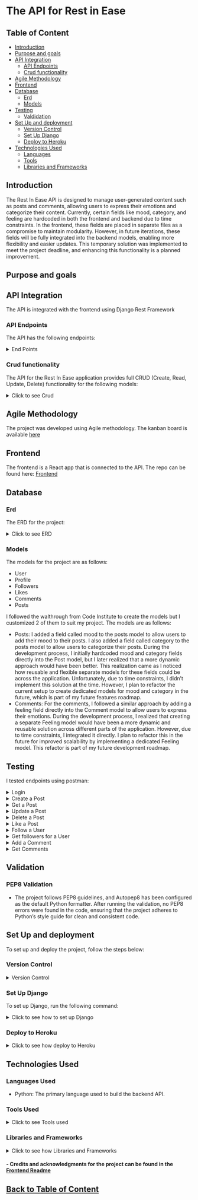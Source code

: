 # The API for Rest in Ease

## <a id="table-of-content">Table of Content</a>

- [Introduction](#introduction)
- [Purpose and goals](#purpose-and-goals)
- [API Integration](#api-integration)
  - [API Endpoints](#api-endpoints)
  - [Crud functionality](#crud-functionality)
- [Agile Methodology](#agile-methodology)
- [Frontend](#frontend)
- [Database](#database)
  - [Erd](#erd)
  - [Models](#models)
- [Testing](#testing)
  - [Valdidation](#validation)
- [Set Up and deployment](#set-up-and-deployment)
  - [Version Control](#version-control)
  - [Set Up Django](#set-up-django)
  - [Deploy to Heroku](#deploy-to-heroku)
- [Technologies Used](#technologies)
  - [Languages](#languages)
  - [Tools](#tools)
  - [Libraries and Frameworks](#libraries)

## <a id="introduction">Introduction</a>

The Rest In Ease API is designed to manage user-generated content such as posts and comments, allowing users to express their emotions and categorize their content. Currently, certain fields like mood, category, and feeling are hardcoded in both the frontend and backend due to time constraints. In the frontend, these fields are placed in separate files as a compromise to maintain modularity. However, in future iterations, these fields will be fully integrated into the backend models, enabling more flexibility and easier updates. This temporary solution was implemented to meet the project deadline, and enhancing this functionality is a planned improvement.

## <a id="purpose-and-goals">Purpose and goals</a>

## <a id="api-integration">API Integration</a>

The API is integrated with the frontend using Django Rest Framework

### <a id="api-endpoints">API Endpoints</a>

The API has the following endpoints:

<details>
<summary>End Points</summary>

| **HTTP Method** | **Endpoint**                            | **Description**                                   | **Authentication Required** |
| --------------- | --------------------------------------- | ------------------------------------------------- | --------------------------- |
| **POST**        | `/dj-rest-auth/login/`                  | Log in and receive access and refresh tokens.     | No                          |
| **POST**        | `/dj-rest-auth/logout/`                 | Log out the user and invalidate tokens.           | Yes                         |
| **POST**        | `/dj-rest-auth/registration/`           | Register a new user account.                      | No                          |
| **POST**        | `/dj-rest-auth/password/reset/`         | Send a password reset email.                      | No                          |
| **POST**        | `/dj-rest-auth/password/reset/confirm/` | Confirm and reset the password using token.       | No                          |
| **POST**        | `/dj-rest-auth/token/refresh/`          | Refresh the access token using the refresh token. | Yes                         |

### Post Endpoints

| **HTTP Method** | **Endpoint**       | **Description**                         | **Authentication Required** |
| --------------- | ------------------ | --------------------------------------- | --------------------------- |
| **GET**         | `/posts/`          | Retrieve a list of posts.               | No                          |
| **POST**        | `/posts/`          | Create a new post.                      | Yes                         |
| **GET**         | `/posts/<int:pk>/` | Retrieve a single post by ID.           | No                          |
| **PUT**         | `/posts/<int:pk>/` | Update a post if the user is the owner. | Yes                         |
| **DELETE**      | `/posts/<int:pk>/` | Delete a post if the user is the owner. | Yes                         |

### Comment Endpoints

| **HTTP Method** | **Endpoint**          | **Description**                            | **Authentication Required** |
| --------------- | --------------------- | ------------------------------------------ | --------------------------- |
| **GET**         | `/comments/`          | Retrieve a list of comments.               | No                          |
| **POST**        | `/comments/`          | Create a new comment.                      | Yes                         |
| **GET**         | `/comments/<int:pk>/` | Retrieve a single comment by ID.           | No                          |
| **PUT**         | `/comments/<int:pk>/` | Update a comment if the user is the owner. | Yes                         |
| **DELETE**      | `/comments/<int:pk>/` | Delete a comment if the user is the owner. | Yes                         |

### Like Endpoints

| **HTTP Method** | **Endpoint**       | **Description**               | **Authentication Required** |
| --------------- | ------------------ | ----------------------------- | --------------------------- |
| **GET**         | `/likes/`          | Retrieve a list of likes.     | No                          |
| **POST**        | `/likes/`          | Like a post.                  | Yes                         |
| **GET**         | `/likes/<int:pk>/` | Retrieve a single like by ID. | No                          |
| **DELETE**      | `/likes/<int:pk>/` | Unlike a post.                | Yes                         |

### Follower Endpoints

| **HTTP Method** | **Endpoint**           | **Description**                          | **Authentication Required** |
| --------------- | ---------------------- | ---------------------------------------- | --------------------------- |
| **GET**         | `/followers/`          | Retrieve a list of followers.            | No                          |
| **POST**        | `/followers/`          | Follow another user.                     | Yes                         |
| **GET**         | `/followers/<int:pk>/` | Retrieve a single follower record by ID. | No                          |
| **DELETE**      | `/followers/<int:pk>/` | Unfollow a user.                         | Yes                         |

### Profile Endpoints

| **HTTP Method** | **Endpoint**          | **Description**                            | **Authentication Required** |
| --------------- | --------------------- | ------------------------------------------ | --------------------------- |
| **GET**         | `/profiles/`          | Retrieve a list of profiles.               | No                          |
| **GET**         | `/profiles/<int:pk>/` | Retrieve a single profile by ID.           | No                          |
| **PUT**         | `/profiles/<int:pk>/` | Update a profile if the user is the owner. | Yes                         |
</details>

### <a id="crud-functionality">Crud functionality</a>
The API for the Rest In Ease application provides full CRUD (Create, Read, Update, Delete) functionality for the following models:

<details>
<summary>Click to see Crud</summary>

1.	Posts
  - Create: Users can create new posts, including text content, images, moods, and categories.
	- Read: Posts are retrievable via API endpoints for listing all posts or fetching individual posts.
	- Update: Users can update the content, mood, and category of their existing posts.
	- Delete: Users can delete their posts, removing them from the platform.
2.	Comments
	-  Create: Authenticated users can create comments on posts.
	- Read: Comments for specific posts are retrievable via API endpoints.
	- Update: Users can edit their comments.
	- Delete: Users can delete their comments, removing them from a post.
3.	Likes
	- Create: Users can like posts, marking them as liked in the database.
	- Read: The API allows fetching which posts have been liked by users.
	- Delete: Users can remove their likes from posts.
4.	Profiles
	- Create: User profiles are created automatically upon user registration.
	- Read: Profiles can be retrieved via API, including profile details and user-generated content.
	- Update: Users can update their profile information, such as bio and profile image.
	- Delete: Profiles are not directly deletable, as the application does not provide user account deletion.
5.	Followers
	- Create: Users can follow other profiles, creating a following relationship.
	- Read: Follower and following lists are retrievable via API for a given profile.
	- Delete: Users can unfollow profiles, removing the following relationship.

Each model follows the standard REST conventions for CRUD operations, ensuring that users can interact with the application seamlessly through the front-end.

</details>

## <a id="agile-methodology">Agile Methodology</a>

The project was developed using Agile methodology. The kanban board is available [here](https://github.com/users/JorgenDIF/projects/7) 

## <a id="frontend">Frontend</a>

The frontend is a React app that is connected to the API. The repo can be found here:
[Frontend](https://github.com/JorgenDIF/pp5-frontend)

## <a id="database">Database</a>

### <a id="erd">Erd</a>

The ERD for the project:

<details>
<summary>Click to see ERD</summary>

![ERD](documents/erd-new.png)

</details>

### <a id="models">Models</a>

The models for the project are as follows:

- User
- Profile
- Followers
- Likes
- Comments
- Posts

I followed the walthrough from Code Institute to create the models but I customized 2 of them to suit my project. The models are as follows:


- Posts: I added a field called mood to the posts model to allow users to add their mood to their posts. I also added a field called category to the posts model to allow users to categorize their posts. During the development process, I initially hardcoded mood and category fields directly into the Post model, but I later realized that a more dynamic approach would have been better. This realization came as I noticed how reusable and flexible separate models for these fields could be across the application. Unfortunately, due to time constraints, I didn’t implement this solution at the time. However, I plan to refactor the current setup to create dedicated models for mood and category in the future, which is part of my future features roadmap.
- 	Comments: For the comments, I followed a similar approach by adding a feeling field directly into the Comment model to allow users to express their emotions. During the development process, I realized that creating a separate Feeling model would have been a more dynamic and reusable solution across different parts of the application. However, due to time constraints, I integrated it directly. I plan to refactor this in the future for improved scalability by implementing a dedicated Feeling model. This refactor is part of my future development roadmap.
## <a id="testing">Testing</a>

I tested endpoints using postman:


<details>
<summary>Login</summary>

- Login: Tested the login functionality to authenticate a user
![Login Test](documents/login.png)

</details>

<details>
<summary>Create a Post</summary>

- Create a Post: Verified the ability to create a new post 
![Create a Post](documents/post.png)

</details>

<details>
<summary>Get a Post</summary>

- Get a Post: Retrieved details of a specific post by its ID
![Get a Post](documents/getapost.png)

</details>

<details>
<summary>Update a Post</summary>

- Update a Post: Tested updating an existing post
![Update Post](documents/updateapost.png)

</details>

<details>
<summary>Delete a Post</summary>

- Delete a Post: Verified the deletion of a post 
![Delete a Post](documents/deleteapost.png)

</details>

<details>
<summary>Like a Post</summary>

- Like a Post: Tested liking a post and validating the response 
![Like a Post](documents/likeapost.png)

</details>

<details>
<summary>Follow a User</summary>

- Follow a User: Ensured that a user can follow another user 
![Follow a User](documents/followauser.png)

</details>

<details>
<summary>Get followers for a User</summary>

- Get Followers for a User: Retrieved the list of followers for a specific user 
![Get followers for a User](documents/getfollowersforauser.png)

</details>

<details>
<summary>Add a Comment</summary>

- Add a Comment: Tested the functionality for adding comments to posts 
![Add Comment](documents/comment.png)

</details>

<details>
<summary>Get Comments</summary>

- Get Comments: Retrieved the list of comments on a specific post
 ![Get Comments](documents/getcomments.png)

 </details>

 ## <a id="validation">Validation</a>

### PEP8 Validation

- The project follows PEP8 guidelines, and Autopep8 has been configured as the default Python formatter. After running the validation, no PEP8 errors were found in the code, ensuring that the project adheres to Python’s style guide for clean and consistent code.

## <a id="set-up-and-deployment">Set Up and deployment</a>

To set up and deploy the project, follow the steps below:

### <a id="version-control">Version Control</a>

<details>
<summary>Version Control</summary>
<br>
The site was created using the Gitpod editor and pushed to github to the remote repository ‘pixavibe-frontend’.
The following git commands were used throughout development to push code to the remote repo:

- `git add <file>` - This command was used to add the file(s) to the staging area before they are committed.
- `git commit -m “commit message”` - This command was used to commit changes to the local repository queue ready for the final step.
- `git push` - This command was used to push all committed code to the remote repository on github.
</details>

### <a id="set-up-django">Set Up Django</a>

To set up Django, run the following command:

<details>
<summary>Click to see how to set up Django</summary>

- Install Django by running the command pip install django.
- Create a new Django project using django-admin startproject projectname.
- Navigate to the project folder with cd projectname.
- Create a new app within your Django project using python manage.py startapp appname.
- Add your new app to the INSTALLED_APPS section in settings.py.
- Run initial migrations to set up the database by using python manage.py migrate.
- Start the development server by running python manage.py runserver.
- Open your browser and go to http://127.0.0.1:8000/ to see your Django project running locally.

 </details>

### <a id="deploy-to-heroku">Deploy to Heroku</a>

<details>
<summary>Click to see how deploy to Heroku</summary>
Deployment Instructions

Set Up in Gitpod (or your preferred IDE)

1.	Create a new workspace in your IDE. For this project, Gitpod was used.
2.	Set up your Django REST Framework project by following the Django REST Framework guide.

**Project Settings**

- Add https://<your_app_name>.herokuapp.com to the ALLOWED_HOSTS and CSRF_TRUSTED_ORIGINS lists in the settings.py file.
- Ensure that your environment variables (DATABASE_URL, SECRET_KEY, and CLOUDINARY_URL) are set to use os.environ.get("<variable_name>") to pull values from environment settings.
- If changes have been made to static files or apps, run collectstatic or migrate as needed.
- Commit and push the changes to your repository.

**Procfile and Requirements**

- Create a file called Procfile at the root of your project and add:
- release: python manage.py makemigrations && python manage.py migrate
- web: gunicorn drf_api.wsgi
- In your terminal, create a requirements.txt file by running: pip3 freeze > requirements.txt.
- Optionally, create a runtime.txt to specify your Python version (e.g., python-3.11.9).
- Commit and push these changes to your repository.

**Deployment to Heroku**

1.	Log in to your Heroku account and create a new app with a unique name, selecting the correct region.
2.	In the Settings tab, configure Config Vars:
- DATABASE_URL: Link to your database.
- SECRET_KEY: A secret key for your project.
- CLOUDINARY_URL: Link to your Cloudinary account.
- ALLOWED_HOSTS: The URL of your Heroku app.
- CLIENT_ORIGIN: The URL of your deployed frontend.
- CLIENT_ORIGIN_DEV: The URL of your local development frontend.
3.	In the Deploy tab:
- Select GitHub as the deployment method, search for your repository, and connect to it.
- To manually deploy, click Deploy Branch.
- Ensure that DEBUG is set to False for production.
- After a successful build, a message will confirm that Your app was successfully deployed. You can view the live site by clicking the View button.
</details>

## <a id="technologies">Technologies Used</a>

### <a id="languages">Languages Used</a>

- Python: The primary language used to build the backend API.

### <a id="tools">Tools Used</a>
<details>
<summary>Click to see Tools used</summary>

- GitPod Enterprise: A cloud-based development environment used for coding and testing. I switched from VS Code to GitPod during the project to better utilize Tutor Support.
- Lucidchart: Used for creating the Entity-Relationship Diagram (ERD) to visualize the database schema and relationships between models.
- Git: For version control, managing the history of your codebase.
- GitHub: For hosting the repository and tracking the development process.
- Heroku: The cloud platform used for deploying and hosting your application.
- PostgreSQL: The database system used in your application, managed through Heroku.
- Cloudinary: For media storage (image hosting and serving).
</details>

### <a id="libraries">Libraries and Frameworks</a>

<details>
<summary>Click to see how Libraries and Frameworks</summary>

**Django and REST Framework:**

- Django==3.2.25: The core framework used to build your API.
- djangorestframework==3.14.0: For creating the API endpoints and handling serialization, views, and permissions.

**Authentication and Security:**

- dj-rest-auth==2.1.9: Provides ready-to-use endpoints for user authentication, including login and registration.
- djangorestframework-simplejwt==4.7.2: For JWT-based authentication.
- django-allauth==0.54.0: For managing user authentication and registration flows.

**Database Management:**

- dj-database-url==0.5.0: For handling database configurations.
- psycopg2-binary==2.9.9: PostgreSQL database adapter for Django.

**Storage and Media:**

- django-cloudinary-storage==0.3.0: For storing and serving media files using Cloudinary.
- Pillow==10.3.0: For image processing and manipulation.

**Other Utilities:**

- django-cors-headers==4.3.1: To handle cross-origin resource sharing between your frontend and backend.
- gunicorn==22.0.0: The WSGI HTTP server to run your application in production.

**Networking and Requests:**

- requests==2.32.3: For making HTTP requests when needed.

</details>

#### - Credits and acknowledgments for the project can be found in the [Frontend Readme](https://github.com/JorgenDIF/pp5-frontend/blob/main/README.md)

## [Back to Table of Content](#table-of-content)